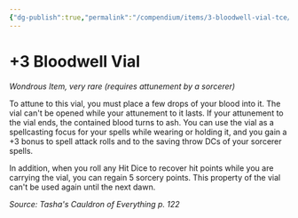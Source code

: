 ```yaml
---
{"dg-publish":true,"permalink":"/compendium/items/3-bloodwell-vial-tce/","tags":["compendium/src/5e/tce","item/attunement/required","item/rarity/very-rare","item/wondrous"]}
---
```


# +3 Bloodwell Vial
*Wondrous Item, very rare (requires attunement by a sorcerer)*  


To attune to this vial, you must place a few drops of your blood into it. The vial can't be opened while your attunement to it lasts. If your attunement to the vial ends, the contained blood turns to ash. You can use the vial as a spellcasting focus for your spells while wearing or holding it, and you gain a +3 bonus to spell attack rolls and to the saving throw DCs of your sorcerer spells.

In addition, when you roll any Hit Dice to recover hit points while you are carrying the vial, you can regain 5 sorcery points. This property of the vial can't be used again until the next dawn.

*Source: Tasha's Cauldron of Everything p. 122*